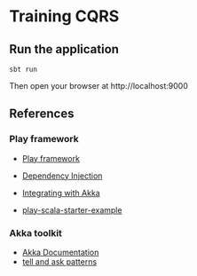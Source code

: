 Training CQRS
=============

Run the application
-------------------

```shell
sbt run
```

Then open your browser at http://localhost:9000

References
----------

### Play framework

- [Play framework](https://www.playframework.com/documentation/2.6.x/Home)
- [Dependency Injection](https://www.playframework.com/documentation/2.6.x/ScalaDependencyInjection)
- [Integrating with Akka](https://www.playframework.com/documentation/2.6.x/ScalaAkka)

- [play-scala-starter-example](https://github.com/playframework/play-scala-starter-example/tree/2.6.x)

### Akka toolkit

- [Akka Documentation](https://doc.akka.io/docs/akka/2.5/index.html)
- [tell and ask patterns](https://doc.akka.io/docs/akka/2.5/actors.html#send-messages)
